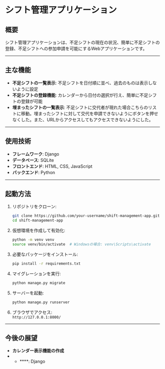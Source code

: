 # シフト管理アプリケーション

## 概要
シフト管理アプリケーションは、不足シフトの現在の状況、簡単に不足シフトの登録、不足シフトへの参加申請を可能にするWebアプリケーションです。

---

## 主な機能
- **不足シフトの一覧表示**: 不足シフトを日付順に並べ、過去のものは表示しないように設定
- **不足シフトの登録機能**: カレンダーから日付の選択が行え、簡単に不足シフトの登録が可能
- **埋まったシフトの一覧表示**: 不足シフトに交代者が現れた場合こちらのリストに移動。埋まったシフトに対して交代を申請できないようにボタンを押せなくした。また、URLからアクセスしてもアクセスできないようにした。

---

## 使用技術
- **フレームワーク**: Django
- **データベース**: SQLite
- **フロントエンド**: HTML, CSS, JavaScript
- **バックエンド**: Python
---

## 起動方法
1. リポジトリをクローン:
    ```bash
    git clone https://github.com/your-username/shift-management-app.git
    cd shift-management-app
    ```

2. 仮想環境を作成して有効化:
    ```bash
    python -m venv venv
    source venv/bin/activate  # Windowsの場合: venv\Scripts\activate
    ```

3. 必要なパッケージをインストール:
    ```bash
    pip install -r requirements.txt
    ```

4. マイグレーションを実行:
    ```bash
    python manage.py migrate
    ```

5. サーバーを起動:
    ```bash
    python manage.py runserver
    ```

6. ブラウザでアクセス:  
   `http://127.0.0.1:8000/`

---

## 今後の展望
- **カレンダー表示機能の作成**
- - ****: Django
